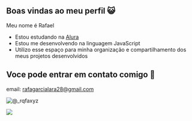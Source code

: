 ## Boas vindas ao meu perfil 😺

 Meu nome é Rafael

 - Estou estudando na [Alura](https://alura.com.br)
 - Estou me desenvolvendo na linguagem JavaScript
 - Utilizo esse espaço para minha organização e compartilhamento dos meus projetos desenvolvidos

## Voce pode entrar em contato comigo 📧

email: rafagarcialara28@gmail.com

![@_rqfaxyz](https://www.instagram.com/_rqfaxyz/)

![](https://media1.tenor.com/m/GVz497SFO60AAAAC/studio-ghibli-cutie.gif)
